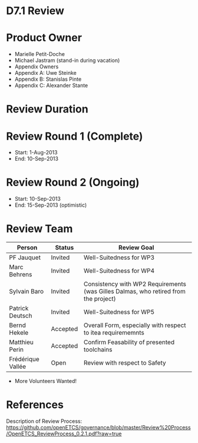 D7.1 Review
====

Product Owner
===
* Marielle Petit-Doche
* Michael Jastram (stand-in during vacation)
* Appendix Owners
 * Appendix A: Uwe Steinke
 * Appendix B: Stanislas Pinte
 * Appendix C: Alexander Stante

Review Duration
===

Review Round 1 (Complete)
====
* Start: 1-Aug-2013
* End: 10-Sep-2013

Review Round 2 (Ongoing)
====
* Start: 10-Sep-2013
* End: 15-Sep-2013 (optimistic)

Review Team
===

Person | Status | Review Goal
------ | ------ | -----------
PF Jauquet | Invited | Well-Suitedness for WP3
Marc Behrens | Invited | Well-Suitedness for WP4
Sylvain Baro | Invited | Consistency with WP2 Requirements (was Gilles Dalmas, who retired from the project)
Patrick Deutsch | Invited | Well-Suitedness for WP5
Bernd Hekele  | Accepted | Overall Form, especially with respect to itea requirememnts
Matthieu Perin | Accepted | Confirm Feasability of presented toolchains
Frédérique Vallée | Open | Review with respect to Safety
* More Volunteers Wanted!

References
==

Description of Review Process: https://github.com/openETCS/governance/blob/master/Review%20Process/OpenETCS_ReviewProcess_0.2.1.pdf?raw=true
